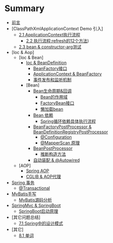 # Summary

* [前言](doc/target.md)
* [ClassPathXmlApplicationContext Demo 引入]
    * [2.1 ApplicationContext执行流程](doc/test/flow_path.md)
        * [2.2 执行流程:refresh的12个方法](doc/test/code_review.md))
    * [2.3 bean & constructor-arg测试](doc/test/bean_constructor.md)
* [Ioc & Aop]
    * [Ioc & Bean]
        * [Ioc & BeanDefinition](doc/bean/ioc_bean.md)
            * [BeanFactory接口](doc/bean/BeanFactory.md)
            * [ApplicationContext & BeanFactory](doc/bean/context.md)
            * [事件发布和监听机制](doc/bean/context_event.md)
        * [Bean]
            * [Bean生命周期&回调](doc/bean/bean_life.md)
                * [Bean的作用域](doc/bean/bean_scope.md)
                * [FactoryBean接口](doc/bean/fatory_bean.md)
                * [懒加载bean](doc/bean/lazy.md)
            * [Bean 依赖](doc/bean/ioc_bean_dependency.md)
                * [Spring循环依赖具体执行流程](doc/bean/dependency.md)
            * [BeanFactoryPostProcessor & BeanDefinitionRegistryPostProcessor](doc/bean/post_processor.md)
                * [@Configuration](doc/bean/configuration.md)
                * [@MapperScan 原理](doc/bean/mapper_scan.md)
            * [BeanPostProcessor](doc/bean/bean_post_processor.md)
                * [推断构造方法](doc/bean/bean_constructor.md)
            * [自动装配 & @Autowired](doc/bean/ioc_bean_auto.md)
    * [AOP]
        * [Spring AOP](doc/bean/aop.md)
        * [CGLIB & AOP代理](doc/bean/aspectj.md)
* [Spring 事务](doc/bean/transaction.md)
    * [@Transactional](doc/bean/transaction_annotation.md)  
* [MyBatis手写](doc/mybatis.md)
    * [MyBatis源码分析](doc/mybatis_source.md)
* [SpringMvc & SpringBoot](doc/springboot.md)
    * [SpringBoot启动原理](doc/springboot_starter.md)
* [其它问题总结]
    * [7.1 Spring中的设计模式](doc/bean/design.md)
* [其它]
    * [8.1 单词](./doc/other/words.md)
